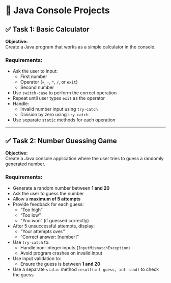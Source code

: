 # 🧮 Java Console Projects

## ✅ Task 1: Basic Calculator

**Objective:**  
Create a Java program that works as a simple calculator in the console.

### Requirements:
- Ask the user to input:
  - First number
  - Operator (`+`, `-`, `*`, `/`, or `exit`)
  - Second number
- Use `switch-case` to perform the correct operation
- Repeat until user types `exit` as the operator
- Handle:
  - Invalid number input using `try-catch`
  - Division by zero using `try-catch`
- Use separate `static` methods for each operation

---

## ✅ Task 2: Number Guessing Game

**Objective:**  
Create a Java console application where the user tries to guess a randomly generated number.

### Requirements:
- Generate a random number between **1 and 20**
- Ask the user to guess the number
- Allow a **maximum of 5 attempts**
- Provide feedback for each guess:
  - “Too high”
  - “Too low”
  - “You won” (if guessed correctly)
- After 5 unsuccessful attempts, display:
  - “Your attempts over.”
  - “Correct answer: [number]”
- Use `try-catch` to:
  - Handle non-integer inputs (`InputMismatchException`)
  - Avoid program crashes on invalid input
- Use input validation to:
  - Ensure the guess is between **1 and 20**
- Use a separate `static` method `result(int guess, int rand)` to check the guess
